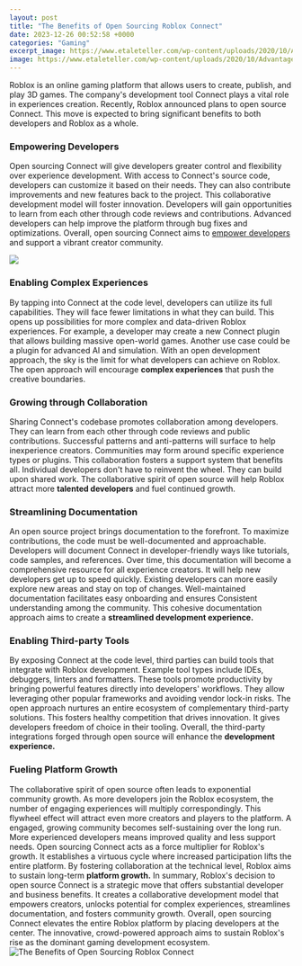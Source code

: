 ```yaml
---
layout: post
title: "The Benefits of Open Sourcing Roblox Connect"
date: 2023-12-26 00:52:58 +0000
categories: "Gaming"
excerpt_image: https://www.etaleteller.com/wp-content/uploads/2020/10/Advantages-and-Disadvatanges-Open-source-software-min-1.jpg
image: https://www.etaleteller.com/wp-content/uploads/2020/10/Advantages-and-Disadvatanges-Open-source-software-min-1.jpg
---
```


Roblox is an online gaming platform that allows users to create, publish, and play 3D games. The company's development tool Connect plays a vital role in experiences creation. Recently, Roblox announced plans to open source Connect. This move is expected to bring significant benefits to both developers and Roblox as a whole.
### Empowering Developers    
Open sourcing Connect will give developers greater control and flexibility over experience development. With access to Connect's source code, developers can customize it based on their needs. They can also contribute improvements and new features back to the project. This collaborative development model will foster innovation. Developers will gain opportunities to learn from each other through code reviews and contributions. Advanced developers can help improve the platform through bug fixes and optimizations. Overall, open sourcing Connect aims to [empower developers](https://store.fi.io.vn/collection/corgi) and support a vibrant creator community.

![](https://www.zivtech.com/sites/default/files/inline-images/Infographic_BenefitsOfOSS_v3_0_0.png)
### Enabling Complex Experiences  
By tapping into Connect at the code level, developers can utilize its full capabilities. They will face fewer limitations in what they can build. This opens up possibilities for more complex and data-driven Roblox experiences. For example, a developer may create a new Connect plugin that allows building massive open-world games. Another use case could be a plugin for advanced AI and simulation. With an open development approach, the sky is the limit for what developers can achieve on Roblox. The open approach will encourage **complex experiences** that push the creative boundaries.
### Growing through Collaboration
Sharing Connect's codebase promotes collaboration among developers. They can learn from each other through code reviews and public contributions. Successful patterns and anti-patterns will surface to help inexperience creators. Communities may form around specific experience types or plugins. This collaboration fosters a support system that benefits all. Individual developers don't have to reinvent the wheel. They can build upon shared work. The collaborative spirit of open source will help Roblox attract more **talented developers** and fuel continued growth.
### Streamlining Documentation 
An open source project brings documentation to the forefront. To maximize contributions, the code must be well-documented and approachable. Developers will document Connect in developer-friendly ways like tutorials, code samples, and references. Over time, this documentation will become a comprehensive resource for all experience creators. It will help new developers get up to speed quickly. Existing developers can more easily explore new areas and stay on top of changes. Well-maintained documentation facilitates easy onboarding and ensures Consistent understanding among the community. This cohesive documentation approach aims to create a **streamlined development experience.**
### Enabling Third-party Tools
By exposing Connect at the code level, third parties can build tools that integrate with Roblox development. Example tool types include IDEs, debuggers, linters and formatters. These tools promote productivity by bringing powerful features directly into developers' workflows. They allow leveraging other popular frameworks and avoiding vendor lock-in risks. The open approach nurtures an entire ecosystem of complementary third-party solutions. This fosters healthy competition that drives innovation. It gives developers freedom of choice in their tooling. Overall, the third-party integrations forged through open source will enhance the **development experience.**
### Fueling Platform Growth 
The collaborative spirit of open source often leads to exponential community growth. As more developers join the Roblox ecosystem, the number of engaging experiences will multiply correspondingly. This flywheel effect will attract even more creators and players to the platform. A engaged, growing community becomes self-sustaining over the long run. More experienced developers means improved quality and less support needs. Open sourcing Connect acts as a force multiplier for Roblox's growth. It establishes a virtuous cycle where increased participation lifts the entire platform. By fostering collaboration at the technical level, Roblox aims to sustain long-term **platform growth.**
In summary, Roblox's decision to open source Connect is a strategic move that offers substantial developer and business benefits. It creates a collaborative development model that empowers creators, unlocks potential for complex experiences, streamlines documentation, and fosters community growth. Overall, open sourcing Connect elevates the entire Roblox platform by placing developers at the center. The innovative, crowd-powered approach aims to sustain Roblox's rise as the dominant gaming development ecosystem.
![The Benefits of Open Sourcing Roblox Connect](https://www.etaleteller.com/wp-content/uploads/2020/10/Advantages-and-Disadvatanges-Open-source-software-min-1.jpg)
